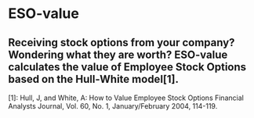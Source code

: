 # ESO-value
Receiving stock options from your company? Wondering what they are worth? ESO-value calculates the value of
Employee Stock Options based on the Hull-White model[1].
---
[1]: Hull, J, and White, A:  How to Value Employee Stock Options Financial Analysts Journal, Vol. 60, No. 1,
    January/February 2004, 114-119.